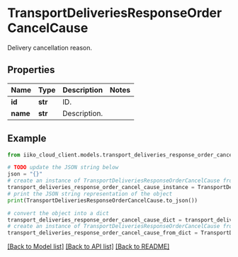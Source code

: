 # TransportDeliveriesResponseOrderCancelCause

Delivery cancellation reason.

## Properties

Name | Type | Description | Notes
------------ | ------------- | ------------- | -------------
**id** | **str** | ID. | 
**name** | **str** | Description. | 

## Example

```python
from iiko_cloud_client.models.transport_deliveries_response_order_cancel_cause import TransportDeliveriesResponseOrderCancelCause

# TODO update the JSON string below
json = "{}"
# create an instance of TransportDeliveriesResponseOrderCancelCause from a JSON string
transport_deliveries_response_order_cancel_cause_instance = TransportDeliveriesResponseOrderCancelCause.from_json(json)
# print the JSON string representation of the object
print(TransportDeliveriesResponseOrderCancelCause.to_json())

# convert the object into a dict
transport_deliveries_response_order_cancel_cause_dict = transport_deliveries_response_order_cancel_cause_instance.to_dict()
# create an instance of TransportDeliveriesResponseOrderCancelCause from a dict
transport_deliveries_response_order_cancel_cause_from_dict = TransportDeliveriesResponseOrderCancelCause.from_dict(transport_deliveries_response_order_cancel_cause_dict)
```
[[Back to Model list]](../README.md#documentation-for-models) [[Back to API list]](../README.md#documentation-for-api-endpoints) [[Back to README]](../README.md)


